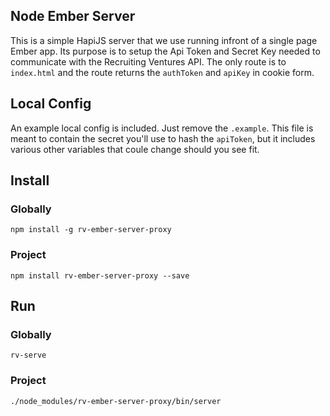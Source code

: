 ## Node Ember Server
This is a simple HapiJS server that we use running infront of a single page Ember app. Its purpose is to setup the Api Token and Secret Key needed to communicate with the Recruiting Ventures API. The only route is to `index.html` and the route returns the `authToken` and `apiKey` in cookie form.

## Local Config
An example local config is included. Just remove the `.example`. This file is meant to contain the secret you'll use to hash the `apiToken`, but it includes various other variables that coule change should you see fit.

## Install
### Globally
`npm install -g rv-ember-server-proxy`
### Project
`npm install rv-ember-server-proxy --save`

## Run
### Globally
`rv-serve`
### Project
`./node_modules/rv-ember-server-proxy/bin/server`
